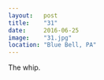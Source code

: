 ```yaml
---
layout:   post
title:    "31"
date:     2016-06-25
image:    "31.jpg"
location: "Blue Bell, PA"
---
```


The whip.
